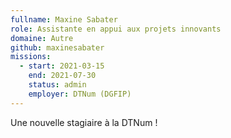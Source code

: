 ```yaml
---
fullname: Maxine Sabater
role: Assistante en appui aux projets innovants
domaine: Autre
github: maxinesabater
missions:
  - start: 2021-03-15
    end: 2021-07-30
    status: admin
    employer: DTNum (DGFIP)
---
```


Une nouvelle stagiaire à la DTNum ! 
